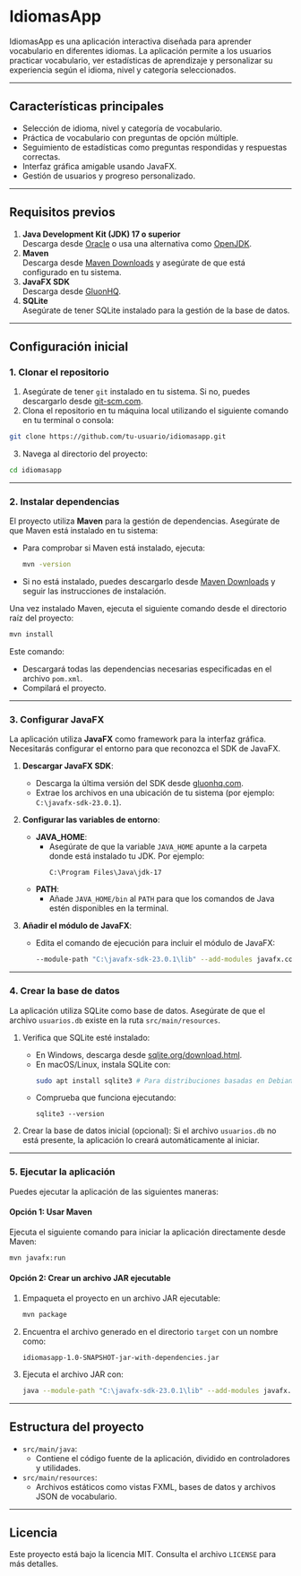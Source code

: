 
# **IdiomasApp**

IdiomasApp es una aplicación interactiva diseñada para aprender vocabulario en diferentes idiomas. La aplicación permite a los usuarios practicar vocabulario, ver estadísticas de aprendizaje y personalizar su experiencia según el idioma, nivel y categoría seleccionados.

---

## **Características principales**
- Selección de idioma, nivel y categoría de vocabulario.
- Práctica de vocabulario con preguntas de opción múltiple.
- Seguimiento de estadísticas como preguntas respondidas y respuestas correctas.
- Interfaz gráfica amigable usando JavaFX.
- Gestión de usuarios y progreso personalizado.

---

## **Requisitos previos**
1. **Java Development Kit (JDK) 17 o superior**  
   Descarga desde [Oracle](https://www.oracle.com/java/technologies/javase-downloads.html) o usa una alternativa como [OpenJDK](https://openjdk.org/).
2. **Maven**  
   Descarga desde [Maven Downloads](https://maven.apache.org/download.cgi) y asegúrate de que está configurado en tu sistema.
3. **JavaFX SDK**  
   Descarga desde [GluonHQ](https://gluonhq.com/products/javafx/).
4. **SQLite**  
   Asegúrate de tener SQLite instalado para la gestión de la base de datos.

---

## **Configuración inicial**

### **1. Clonar el repositorio**

1. Asegúrate de tener `git` instalado en tu sistema. Si no, puedes descargarlo desde [git-scm.com](https://git-scm.com/).
2. Clona el repositorio en tu máquina local utilizando el siguiente comando en tu terminal o consola:

```bash
git clone https://github.com/tu-usuario/idiomasapp.git
```

3. Navega al directorio del proyecto:

```bash
cd idiomasapp
```

---

### **2. Instalar dependencias**

El proyecto utiliza **Maven** para la gestión de dependencias. Asegúrate de que Maven está instalado en tu sistema:

- Para comprobar si Maven está instalado, ejecuta:
  ```bash
  mvn -version
  ```
- Si no está instalado, puedes descargarlo desde [Maven Downloads](https://maven.apache.org/download.cgi) y seguir las instrucciones de instalación.

Una vez instalado Maven, ejecuta el siguiente comando desde el directorio raíz del proyecto:

```bash
mvn install
```

Este comando:
- Descargará todas las dependencias necesarias especificadas en el archivo `pom.xml`.
- Compilará el proyecto.

---

### **3. Configurar JavaFX**

La aplicación utiliza **JavaFX** como framework para la interfaz gráfica. Necesitarás configurar el entorno para que reconozca el SDK de JavaFX.

1. **Descargar JavaFX SDK**:
   - Descarga la última versión del SDK desde [gluonhq.com](https://gluonhq.com/products/javafx/).
   - Extrae los archivos en una ubicación de tu sistema (por ejemplo: `C:\javafx-sdk-23.0.1`).

2. **Configurar las variables de entorno**:
   - **JAVA_HOME**:
     - Asegúrate de que la variable `JAVA_HOME` apunte a la carpeta donde está instalado tu JDK. Por ejemplo:
       ```
       C:\Program Files\Java\jdk-17
       ```
   - **PATH**:
     - Añade `JAVA_HOME/bin` al `PATH` para que los comandos de Java estén disponibles en la terminal.

3. **Añadir el módulo de JavaFX**:
   - Edita el comando de ejecución para incluir el módulo de JavaFX:
     ```bash
     --module-path "C:\javafx-sdk-23.0.1\lib" --add-modules javafx.controls,javafx.fxml
     ```

---

### **4. Crear la base de datos**

La aplicación utiliza SQLite como base de datos. Asegúrate de que el archivo `usuarios.db` existe en la ruta `src/main/resources`.

1. Verifica que SQLite esté instalado:
   - En Windows, descarga desde [sqlite.org/download.html](https://www.sqlite.org/download.html).
   - En macOS/Linux, instala SQLite con:
     ```bash
     sudo apt install sqlite3 # Para distribuciones basadas en Debian
     ```
   - Comprueba que funciona ejecutando:
     ```
     sqlite3 --version
     ```

2. Crear la base de datos inicial (opcional):
   Si el archivo `usuarios.db` no está presente, la aplicación lo creará automáticamente al iniciar.

---

### **5. Ejecutar la aplicación**

Puedes ejecutar la aplicación de las siguientes maneras:

#### **Opción 1: Usar Maven**
Ejecuta el siguiente comando para iniciar la aplicación directamente desde Maven:
```bash
mvn javafx:run
```

#### **Opción 2: Crear un archivo JAR ejecutable**
1. Empaqueta el proyecto en un archivo JAR ejecutable:
   ```bash
   mvn package
   ```
2. Encuentra el archivo generado en el directorio `target` con un nombre como:
   ```
   idiomasapp-1.0-SNAPSHOT-jar-with-dependencies.jar
   ```
3. Ejecuta el archivo JAR con:
   ```bash
   java --module-path "C:\javafx-sdk-23.0.1\lib" --add-modules javafx.controls,javafx.fxml -jar target/idiomasapp-1.0-SNAPSHOT-jar-with-dependencies.jar
   ```

---

## **Estructura del proyecto**
- `src/main/java`:
  - Contiene el código fuente de la aplicación, dividido en controladores y utilidades.
- `src/main/resources`:
  - Archivos estáticos como vistas FXML, bases de datos y archivos JSON de vocabulario.

---

## **Licencia**
Este proyecto está bajo la licencia MIT. Consulta el archivo `LICENSE` para más detalles.
